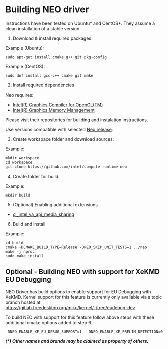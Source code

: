 <!---

Copyright (C) 2020-2021 Intel Corporation

SPDX-License-Identifier: MIT

-->

# Building NEO driver

Instructions have been tested on Ubuntu* and CentOS*. They assume a clean installation of a stable version.

1. Download & install required packages

Example (Ubuntu):

```shell
sudo apt-get install cmake g++ git pkg-config
```

Example (CentOS):

```shell
sudo dnf install gcc-c++ cmake git make
```

2. Install required dependencies

Neo requires:
- [Intel(R) Graphics Compiler for OpenCL(TM)](https://github.com/intel/intel-graphics-compiler)
- [Intel(R) Graphics Memory Management](https://github.com/intel/gmmlib)

Please visit their repositories for building and instalation instructions.

Use versions compatible with selected [Neo release](https://github.com/intel/compute-runtime/releases).

3. Create workspace folder and download sources:

Example:

```shell
mkdir workspace
cd workspace
git clone https://github.com/intel/compute-runtime neo
```

4. Create folder for build: 

Example:

```shell
mkdir build
```

5. (Optional) Enabling additional extensions

* [cl_intel_va_api_media_sharing](https://github.com/intel/compute-runtime/blob/master/opencl/doc/cl_intel_va_api_media_sharing.md)

6. Build and install

Example:

```shell
cd build
cmake -DCMAKE_BUILD_TYPE=Release -DNEO_SKIP_UNIT_TESTS=1 ../neo
make -j`nproc`
sudo make install
```
## Optional - Building NEO with support for XeKMD EU Debugging

NEO Driver has build options to enable support for EU Debugging with XeKMD. Kernel support for this feature is currently only available via a topic branch hosted at https://gitlab.freedesktop.org/miku/kernel/-/tree/eudebug-dev 

To build NEO with support for this feature follow above steps with these additional cmake options added to step 6.

` -DNEO_ENABLE_XE_EU_DEBUG_SUPPORT=1  -DNEO_ENABLE_XE_PRELIM_DETECTION=0 `


___(*) Other names and brands may be claimed as property of others.___
